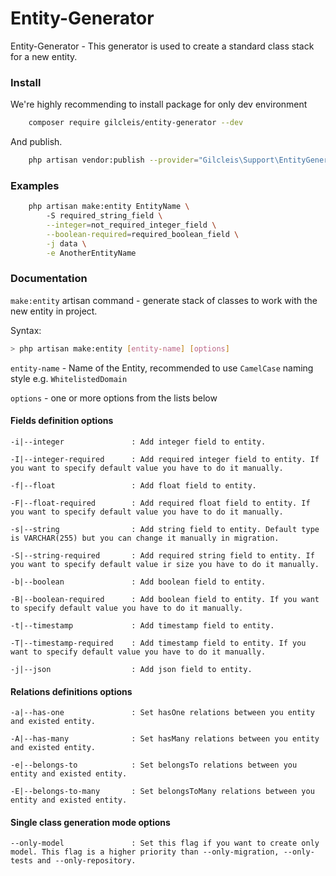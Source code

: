 # Entity-Generator

Entity-Generator - This generator is used to create a standard class stack for a new entity.

### Install

We're highly recommending to install package for only dev environment

```bash
    composer require gilcleis/entity-generator --dev
```


And publish.

```bash
    php artisan vendor:publish --provider="Gilcleis\Support\EntityGeneratorServiceProvider"
```

### Examples
```bash
    php artisan make:entity EntityName \ 
        -S required_string_field \
        --integer=not_required_integer_field \
        --boolean-required=required_boolean_field \
        -j data \
        -e AnotherEntityName
```

### Documentation

`make:entity` artisan command - generate stack of classes to work with the new entity in project.

Syntax: 

```bash
> php artisan make:entity [entity-name] [options]
```

`entity-name` - Name of the Entity, recommended to use `CamelCase` naming style e.g. `WhitelistedDomain`

`options` - one or more options from the lists below

#### Fields definition options

    -i|--integer               : Add integer field to entity.

    -I|--integer-required      : Add required integer field to entity. If you want to specify default value you have to do it manually.

    -f|--float                 : Add float field to entity.

    -F|--float-required        : Add required float field to entity. If you want to specify default value you have to do it manually.

    -s|--string                : Add string field to entity. Default type is VARCHAR(255) but you can change it manually in migration.

    -S|--string-required       : Add required string field to entity. If you want to specify default value ir size you have to do it manually.

    -b|--boolean               : Add boolean field to entity.

    -B|--boolean-required      : Add boolean field to entity. If you want to specify default value you have to do it manually.

    -t|--timestamp             : Add timestamp field to entity.

    -T|--timestamp-required    : Add timestamp field to entity. If you want to specify default value you have to do it manually.

    -j|--json                  : Add json field to entity.

#### Relations definitions options

    -a|--has-one               : Set hasOne relations between you entity and existed entity.

    -A|--has-many              : Set hasMany relations between you entity and existed entity.

    -e|--belongs-to            : Set belongsTo relations between you entity and existed entity.

    -E|--belongs-to-many       : Set belongsToMany relations between you entity and existed entity.   

#### Single class generation mode options

    --only-model               : Set this flag if you want to create only model. This flag is a higher priority than --only-migration, --only-tests and --only-repository.

